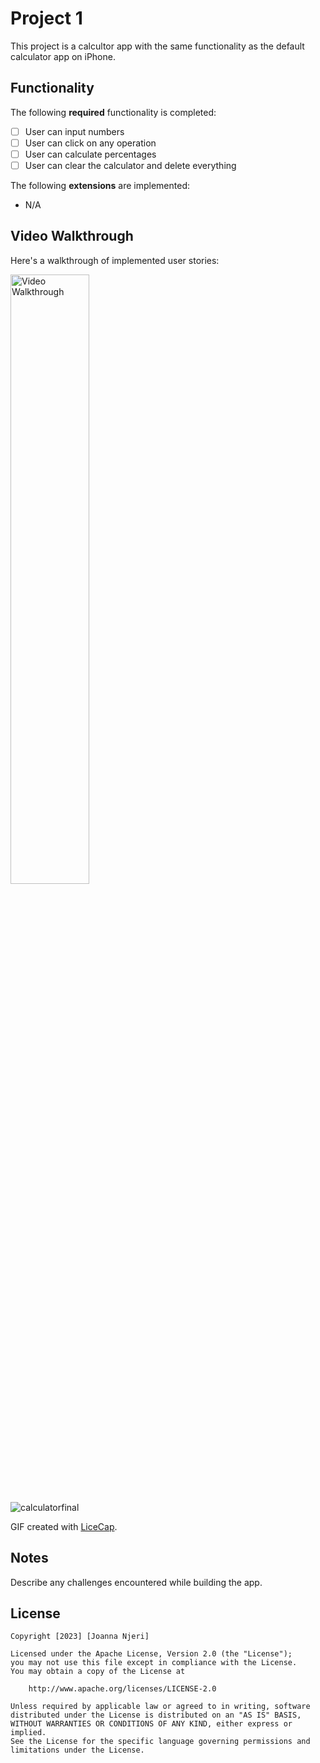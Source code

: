 # Project 1 

This project is a calcultor app with the same functionality as the default calculator app on iPhone.

## Functionality 

The following **required** functionality is completed:

* [ ] User can input numbers 
* [ ] User can click on any operation 
* [ ] User can calculate percentages 
* [ ] User can clear the calculator and delete everything

The following **extensions** are implemented:

* N/A


## Video Walkthrough

Here's a walkthrough of implemented user stories:

<img src='project1walkthruFIN.gif' title='Video Walkthrough' width='50%' alt='Video Walkthrough' />

![calculatorfinal](https://github.com/joannanjeri/Project1/assets/112664855/a55af18b-e792-4481-bd4c-2aa6c55f796b)

GIF created with [LiceCap](http://www.cockos.com/licecap/).

## Notes

Describe any challenges encountered while building the app.

## License

    Copyright [2023] [Joanna Njeri]

    Licensed under the Apache License, Version 2.0 (the "License");
    you may not use this file except in compliance with the License.
    You may obtain a copy of the License at

        http://www.apache.org/licenses/LICENSE-2.0

    Unless required by applicable law or agreed to in writing, software
    distributed under the License is distributed on an "AS IS" BASIS,
    WITHOUT WARRANTIES OR CONDITIONS OF ANY KIND, either express or implied.
    See the License for the specific language governing permissions and
    limitations under the License.
